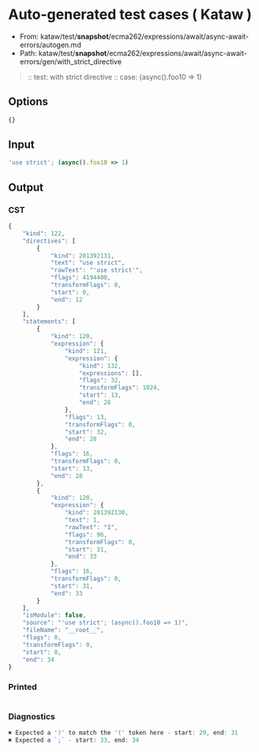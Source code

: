 # Auto-generated test cases ( Kataw )
- From: kataw/test/__snapshot__/ecma262/expressions/await/async-await-errors/autogen.md
- Path: kataw/test/__snapshot__/ecma262/expressions/await/async-await-errors/gen/with_strict_directive
> :: test: with strict directive
> :: case: (async().foo10 => 1)
## Options

`````js
{}
`````
## Input

`````js
'use strict'; (async().foo10 => 1)
`````
## Output

### CST

```javascript
{
    "kind": 122,
    "directives": [
        {
            "kind": 201392131,
            "text": "use strict",
            "rawText": "'use strict'",
            "flags": 4194400,
            "transformFlags": 0,
            "start": 0,
            "end": 12
        }
    ],
    "statements": [
        {
            "kind": 120,
            "expression": {
                "kind": 121,
                "expression": {
                    "kind": 132,
                    "expressions": [],
                    "flags": 32,
                    "transformFlags": 1024,
                    "start": 13,
                    "end": 28
                },
                "flags": 13,
                "transformFlags": 0,
                "start": 32,
                "end": 28
            },
            "flags": 16,
            "transformFlags": 0,
            "start": 13,
            "end": 28
        },
        {
            "kind": 120,
            "expression": {
                "kind": 201392130,
                "text": 1,
                "rawText": "1",
                "flags": 96,
                "transformFlags": 0,
                "start": 31,
                "end": 33
            },
            "flags": 16,
            "transformFlags": 0,
            "start": 31,
            "end": 33
        }
    ],
    "isModule": false,
    "source": "'use strict'; (async().foo10 => 1)",
    "fileName": "__root__",
    "flags": 0,
    "transformFlags": 0,
    "start": 0,
    "end": 34
}
```

### Printed

```javascript

```

### Diagnostics

```javascript
✖ Expected a ')' to match the '(' token here - start: 29, end: 31
✖ Expected a `;` - start: 33, end: 34

```

